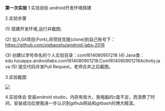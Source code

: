 **第一次实验** 
1.实验目标 
android开发环境搭建 
 
 2.实验步骤 
 
(1) 搭建开发环境,运行并截图; 
 
(2) 加入Git项目(Fork),将项目克隆(clone)到自己账号下：https://github.com/xiebaoshu/android-labs-2018
 
(3) 创建以学号命名的个人实验目录：com1614080901218
(4) Java类：edu.hzuapps.androidlabs.com1614080901218.Com1614080901218Activity.java 
(5) 提交代码并发Pull Request，老师合并之后截图。 

 3.实验截图 
 
![](https://github.com/yoududejava/android-labs-2018/blob/master/com1614080901218/Com1614080901218Activity.jpg) 
 
4.实验体会
安装android studio，内存有些大，我电脑的c盘不足，而浪费了时间，安装成功后使我进一步认识到github网站和gitbash的博大精深。
